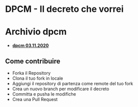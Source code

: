 # DPCM - Il decreto che vorrei


# Archivio dpcm

- [**dpcm 03.11.2020**](src/03.11.2020/README.md)

## Come contribuire
- Forka il Repository
- Clona il tuo fork in locale
- Aggiungi il repository di partenza come remote del tuo fork
- Crea un nuovo branch per modificare il decreto
- Committa e pusha le modifiche
- Crea una Pull Request
